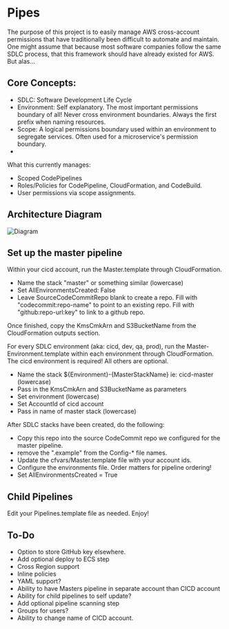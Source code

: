 # Pipes
The purpose of this project is to easily manage AWS cross-account permissions that have traditionally been difficult to automate and maintain.
One might assume that because most software companies follow the same SDLC process, that this framework should have already existed for AWS. But alas...

## Core Concepts:
   - SDLC: Software Development Life Cycle
   - Environment: Self explanatory. The most important permissions boundary of all! Never cross environment boundaries. Always the first prefix when naming resources.
   - Scope: A logical permissions boundary used within an environment to segregate services. Often used for a microservice's permission boundary.
   -
What this currently manages:
   - Scoped CodePipelines
   - Roles/Policies for CodePipeline, CloudFormation, and CodeBuild.
   - User permissions via scope assignments.

## Architecture Diagram
![Diagram](https://farrantch.github.io/pipes.png)

## Set up the master pipeline
Within your cicd account, run the Master.template through CloudFormation.
   - Name the stack "master" or something similar (lowercase)
   - Set AllEnvironmentsCreated: False
   - Leave SourceCodeCommitRepo blank to create a repo. Fill with "codecommit:repo-name" to point to an existing repo. Fill with "github:repo-url:key" to link to a github repo.
   
Once finished, copy the KmsCmkArn and S3BucketName from the CloudFormation outputs section.
    
For every SDLC environment (aka: cicd, dev, qa, prod), run the Master-Environment.template within each environment through CloudFormation. The cicd environment is required! All others are optional.
   - Name the stack ${Environment}-{MasterStackName} ie: cicd-master (lowercase)
   - Pass in the KmsCmkArn and S3BucketName as parameters
   - Set environment (lowercase)
   - Set AccountId of cicd account
   - Pass in name of master stack (lowercase)

After SDLC stacks have been created, do the following:
   - Copy this repo into the source CodeCommit repo we configured for the master pipeline.
   - remove the ".example" from the Config-* file names.
   - Update the cfvars/Master.template file with your account ids.
   - Configure the environments file. Order matters for pipeline ordering!
   - Set AllEnvironmentsCreated = True

## Child Pipelines
Edit your Pipelines.template file as needed. Enjoy!

## To-Do
   - Option to store GitHub key elsewhere.
   - Add optional deploy to ECS step
   - Cross Region support
   - Inline policies
   - YAML support?
   - Ability to have Masters pipeline in separate account than CICD account
   - Ability for child pipelines to self update?
   - Add optional pipeline scanning step
   - Groups for users?
   - Ability to change name of CICD account.

